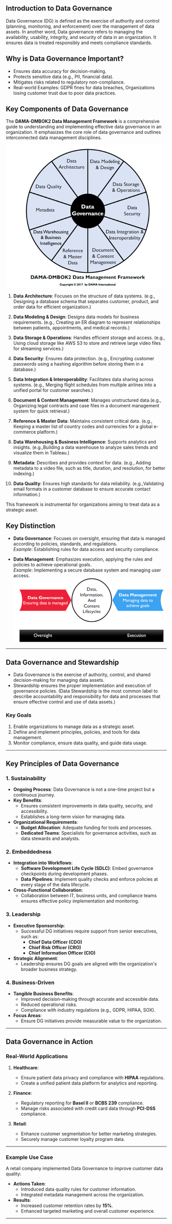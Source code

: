 ## **Introduction to Data Governance**
Data Governance (DG) is defined as the exercise of authority and control (planning, monitoring, and enforcement) over the management of data assets. In another word, Data governance refers to managing the availability, usability, integrity, and security of data in an organization. It ensures data is treated responsibly and meets compliance standards.
## **Why is Data Governance Important?**
  - Ensures data accuracy for decision-making.
  - Protects sensitive data (e.g., PII, financial data).
  - Mitigates risks related to regulatory non-compliance.
  - Real-world Examples: GDPR fines for data breaches, Organizations losing customer trust due to poor data practices.
## **Key Components of Data Governance**
The **DAMA-DMBOK2 Data Management Framework** is a comprehensive guide to understanding and implementing effective data governance in an organization. It emphasizes the core role of data governance and outlines interconnected data management disciplines.

![DAMA-DMBOK2 Data Management Framework](Images/DataGovernance.png)
1. **Data Architecture**: Focuses on the structure of data systems. (e.g., Designing a database schema that separates customer, product, and order data for efficient organization.)

2. **Data Modeling & Design**: Designs data models for business requirements. (e.g., Creating an ER diagram to represent relationships between patients, appointments, and medical records.)

3. **Data Storage & Operations**: Handles efficient storage and access. (e.g., Using cloud storage like AWS S3 to store and retrieve large video files for streaming services.)

4. **Data Security**: Ensures data protection. (e.g., Encrypting customer passwords using a hashing algorithm before storing them in a database.)

5. **Data Integration & Interoperability**: Facilitates data sharing across systems. (e.g., Merging flight schedules from multiple airlines into a unified portal for customer searches.)

6. **Document & Content Management**: Manages unstructured data.(e.g., Organizing legal contracts and case files in a document management system for quick retrieval.)

7. **Reference & Master Data**: Maintains consistent critical data. (e.g., Keeping a master list of country codes and currencies for a global e-commerce platform.)

8. **Data Warehousing & Business Intelligence**: Supports analytics and insights. (e.g.,Building a data warehouse to analyze sales trends and visualize them in Tableau.)

9. **Metadata**: Describes and provides context for data. (e.g., Adding metadata to a video file, such as title, duration, and resolution, for better indexing.)

10. **Data Quality**: Ensures high standards for data reliability. (e.g.,Validating email formats in a customer database to ensure accurate contact information.)

This framework is instrumental for organizations aiming to treat data as a strategic asset.

## **Key Distinction**
- **Data Governance**: Focuses on oversight, ensuring that data is managed according to policies, standards, and regulations.  
  *Example*: Establishing rules for data access and security compliance.
  
- **Data Management**: Emphasizes execution, applying the rules and policies to achieve operational goals.  
  *Example*: Implementing a secure database system and managing user access.
  ![Data Governance vs Data Management](Images/DataGovernanceConcept.png)

---


## **Data Governance and Stewardship**
  - Data Governance is the exercise of authority, control, and shared decision-making for managing data assets.
  - Stewardship ensures the proper implementation and execution of governance policies. (Data Stewardship is the most common label to describe accountability and responsibility for data and processes that ensure effective control and use of data assets.)

### **Key Goals**
   1. Enable organizations to manage data as a strategic asset.
   2. Define and implement principles, policies, and tools for data management.
   3. Monitor compliance, ensure data quality, and guide data usage.

---

## **Key Principles of Data Governance**

### **1. Sustainability**
- **Ongoing Process**: Data Governance is not a one-time project but a continuous journey.
- **Key Benefits**:
  - Ensures consistent improvements in data quality, security, and accessibility.
  - Establishes a long-term vision for managing data.
- **Organizational Requirements**:
  - **Budget Allocation**: Adequate funding for tools and processes.
  - **Dedicated Teams**: Specialists for governance activities, such as data stewards and analysts.

### **2. Embeddedness**
- **Integration into Workflows**:
  - **Software Development Life Cycle (SDLC)**: Embed governance checkpoints during development phases.
  - **Data Pipelines**: Implement quality checks and enforce policies at every stage of the data lifecycle.
- **Cross-Functional Collaboration**:
  - Collaboration between IT, business units, and compliance teams ensures effective policy implementation and monitoring.

### **3. Leadership**
- **Executive Sponsorship**:
  - Successful DG initiatives require support from senior executives, such as:
    - **Chief Data Officer (CDO)**
    - **Chief Risk Officer (CRO)**
    - **Chief Information Officer (CIO)**
- **Strategic Alignment**:
  - Leadership ensures DG goals are aligned with the organization's broader business strategy.

### **4. Business-Driven**
- **Tangible Business Benefits**:
  - Improved decision-making through accurate and accessible data.
  - Reduced operational risks.
  - Compliance with industry regulations (e.g., GDPR, HIPAA, SOX).
- **Focus Areas**:
  - Ensure DG initiatives provide measurable value to the organization.

---

## **Data Governance in Action**

### **Real-World Applications**
1. **Healthcare**:
   - Ensure patient data privacy and compliance with **HIPAA** regulations.
   - Create a unified patient data platform for analytics and reporting.

2. **Finance**:
   - Regulatory reporting for **Basel II** or **BCBS 239** compliance.
   - Manage risks associated with credit card data through **PCI-DSS** compliance.

3. **Retail**:
   - Enhance customer segmentation for better marketing strategies.
   - Securely manage customer loyalty program data.

---

### **Example Use Case**
A retail company implemented Data Governance to improve customer data quality:
- **Actions Taken**:
  - Introduced data quality rules for customer information.
  - Integrated metadata management across the organization.
- **Results**:
  - Increased customer retention rates by **15%**.
  - Enhanced targeted marketing and overall customer experience.

---
